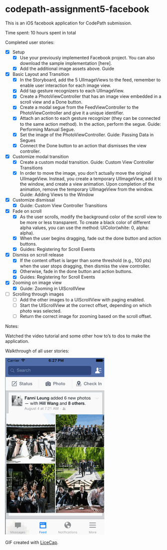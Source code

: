 # codepath-assignment5-facebook


This is an iOS facebook application for CodePath submission. 

Time spent: 10 hours spent in total

Completed user stories:

* [x] Setup
    - [x] Use your previously implemented Facebook project. You can also download the sample implementation [here].
    - [x] Add the additional image assets above. Guide
* [x] Basic Layout and Transition
    - [x] In the Storyboard, add the 5 UIImageViews to the feed, remember to enable user interaction for each image view.
    - [x] Add tap gesture recognizers to each UIImageView.
    - [x] Create a PhotoViewController that has an image view embedded in a scroll view and a Done button.
    - [x] Create a modal segue from the FeedViewController to the PhotoViewController and give it a unique identifier.
    - [x] Attach an action to each gesture recognizer (they can be connected to the same action method). In the action, perform the segue. Guide: Performing Manual Segue.
    - [x] Set the image of the PhotoViewController. Guide: Passing Data in Segues
    - [x] Connect the Done button to an action that dismisses the view controller.
* [x] Customize modal transition
    - [x] Create a custom modal transition. Guide: Custom View Controller Transitions
    - [x] In order to move the image, you don't actually move the original UIImageView. Instead, you create a temporary UIImageView, add it to the window, and create a view animation. Upon completion of the animation, remove the temporary UIImageView from the window. Guide: Adding Views to the Window
* [x] Customize dismissal
    - [x] Guide: Custom View Controller Transitions

* [x] Fade on scroll
    - [x] As the user scrolls, modify the background color of the scroll view to be more or less transparent. To create a black color of different alpha values, you can use the method: UIColor(white: 0, alpha: alpha).
    - [x] When the user begins dragging, fade out the done button and action buttons.
    - [x] Guides: Registering for Scroll Events

* [x] Dismiss on scroll release
    - [x] If the content offset is larger than some threshold (e.g., 100 pts) when the user stops dragging, then dismiss the view controller.
    - [x] Otherwise, fade in the done button and action buttons.
    - [x] Guides: Registering for Scroll Events

* [x] Zooming on image view
    - [x] Guide: Zooming in UIScrollView

* [ ] Scrolling through images    
    - [ ] Add the other images to a UIScrollView with paging enabled.
    - [ ] Start the UIScrollView at the correct offset, depending on which photo was selected.
    - [ ] Return the correct image for zooming based on the scroll offset.
 
Notes:

Watched the video tutorial and some other how to’s to dos to make the application.


Walkthrough of all user stories:

![Video Walkthrough](facebook.gif)

GIF created with [LiceCap](http://www.cockos.com/licecap/).
